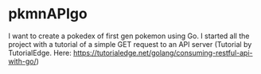 # pkmnAPIgo

I want to create a pokedex of first gen pokemon using Go. I started all the project with a tutorial of a simple GET request to an API server (Tutorial by TutorialEdge. Here: https://tutorialedge.net/golang/consuming-restful-api-with-go/)



